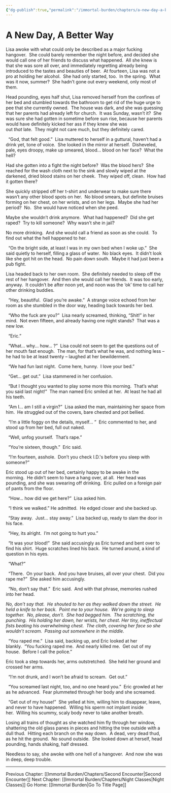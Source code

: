 ```yaml
---
{"dg-publish":true,"permalink":"/immortal-burden/chapters/a-new-day-a-better-way/"}
---
```


# A New Day, A Better Way

Lisa awoke with what could only be described as a major fucking hangover.  She could barely remember the night before, and decided she would call one of her friends to discuss what happened.  All she knew is that she was sore all over, and immediately regretting already being introduced to the tastes and beauties of beer.  At fourteen, Lisa was not a pro at holding her alcohol.  She had only started, too.  In the spring.  What was it now, summer?  She hadn’t gone out every weekend, only most of them.  

Head pounding, eyes half shut, Lisa removed herself from the confines of her bed and stumbled towards the bathroom to get rid of the huge urge to pee that she currently owned.  The house was dark, and she was guessing that her parents had already left for church.  It was Sunday, wasn’t it?  She was sure she had gotten in sometime before sun rise, because her parents would have definitely kicked her ass if they knew she was out _that_ late.  They might not care much, but they definitely cared.

  “God, that felt good.”  Lisa muttered to herself in a guttural, haven’t had a drink yet, tone of voice.  She looked in the mirror at herself.  Disheveled, pale, eyes droopy, make up smeared, blood... blood on her face?  What the hell?

Had she gotten into a fight the night before?  Was the blood hers?  She reached for the wash cloth next to the sink and slowly wiped at the darkened, dried blood stains on her cheek.  They wiped off, clean.  How had it gotten there?

She quickly stripped off her t-shirt and underwear to make sure there wasn’t any other blood spots on her.  No blood smears, but definite bruises forming on her chest, on her wrists, and on her legs.  Maybe she had her period?  No.  She would have noticed when she peed.  

Maybe she wouldn’t drink anymore.  What had happened?  Did she get raped?  Try to kill someone?  Why wasn’t she in jail?  

No more drinking.  And she would call a friend as soon as she could.  To find out what the hell happened to her. 

  “On the bright side, at least I was in my own bed when I woke up.”  She said quietly to herself, filling a glass of water.  No black eyes.  It didn’t look like she got hit on the head.  No pain down south.  Maybe it had just been a pub fight.  

Lisa headed back to her own room.  She definitely needed to sleep off the rest of her hangover.  And then she would call her friends.  It was too early, anyway.  It couldn’t be after noon yet, and noon was the ‘ok’ time to call her other drinking buddies.  

  “Hey, beautiful.  Glad you’re awake.”  A strange voice echoed from her room as she stumbled in the door way, heading back towards her bed.

  “Who the fuck are you?”  Lisa nearly screamed, thinking, “Shit!” in her mind.  Not even fifteen, and already having one night stands?  That was a new low.

  “Eric.”

  “What... why... how... ?”  Lisa could not seem to get the questions out of her mouth fast enough.  The man, for that’s what he was, and nothing less – he had to be at least twenty – laughed at her bewilderment.

  “We had fun last night.  Come here, hunny.  I love your bed.”

  “Get... get out.”  Lisa stammered in her confusion.

  “But I thought you wanted to play some more this morning.  That’s what you said last night!”  The man named Eric smiled at her.  At least he had all his teeth.

  “Am I... am I still a virgin?”  Lisa asked the man, maintaining her space from him.  He struggled out of the covers, bare chested and pot bellied.

  “I’m a little foggy on the details, myself... ”  Eric commented to her, and stood up from her bed, full out naked.

  “Well, unfog yourself.  That’s rape.”

  “You’re sixteen, though.”  Eric said.

  “I’m fourteen, asshole.  Don’t you check I.D.'s before you sleep with someone?”

Eric stood up out of her bed, certainly happy to be awake in the morning.  He didn’t seem to have a hang over, at all.  Her head was pounding, and she was swearing off drinking.  Eric pulled on a foreign pair of pants from the floor.

  “How... how did we get here?”  Lisa asked him.

  “I think we walked.” He admitted.  He edged closer and she backed up.  

  “Stay away.  Just... stay away.”  Lisa backed up, ready to slam the door in his face.  

  “Hey, its alright.  I’m not going to hurt you.”

  “It was your blood!”  She said accusingly as Eric turned and bent over to find his shirt.  Huge scratches lined his back.  He turned around, a kind of question in his eyes.

  “What?”

  “There.  On your back.  And you have bruises, all over your chest.  Did you rape me?”  She asked him accusingly.

  “No, don’t say that.”  Eric said.  And with that phrase, memories rushed into her head.

_No, don’t say that.  He shouted to her as they walked down the street.  He held a knife to her back.  Point me to your house.  We’re going to sleep together.  No, please, don’t.  She had begged him.  The scratching, the punching.  His holding her down, her wrists, her chest. Her tiny, ineffectual fists beating his overwhelming chest.  The cloth, covering her face so she wouldn’t scream.  Passing out somewhere in the middle._

  “You raped me.”  Lisa said, backing up, and Eric looked at her blankly.  “You fucking raped me.  And nearly killed me.  Get out of my house.  Before I call the police.”  

Eric took a step towards her, arms outstretched.  She held her ground and crossed her arms. 

  “I’m not drunk, and I won’t be afraid to scream.  Get out.”

  “You screamed last night, too, and no one heard you.”  Eric growled at her as he advanced.  Fear plummeted through her body and she screamed.

  “Get out of my house!”  She yelled at him, willing him to disappear, leave, and never to have happened.  Willing his sperm not implant inside her.  Willing his scummy, scaly body never to take another breath.  

Losing all trains of thought as she watched him fly through her window, shattering the old glass panes in pieces and hitting the tree outside with a dull thud.  Hitting each branch on the way down.  A dead, very dead thud, as he hit the ground.  No sound outside.  She looked down at herself, head pounding, hands shaking, half dressed.  

Needless to say, she awoke with one hell of a hangover.  And now she was in deep, deep trouble.

---
Previous Chapter: [[Immortal Burden/Chapters/Second Encounter\|Second Encounter]]
Next Chapter: [[Immortal Burden/Chapters/Night Classes\|Night Classes]]
Go Home: [[Immortal Burden\|Go To Title Page]]
  